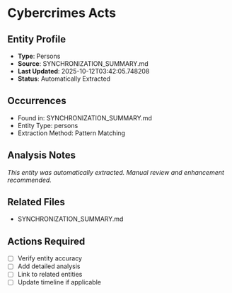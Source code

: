# Cybercrimes Acts

## Entity Profile
- **Type**: Persons
- **Source**: SYNCHRONIZATION_SUMMARY.md
- **Last Updated**: 2025-10-12T03:42:05.748208
- **Status**: Automatically Extracted

## Occurrences
- Found in: SYNCHRONIZATION_SUMMARY.md
- Entity Type: persons
- Extraction Method: Pattern Matching

## Analysis Notes
*This entity was automatically extracted. Manual review and enhancement recommended.*

## Related Files
- SYNCHRONIZATION_SUMMARY.md

## Actions Required
- [ ] Verify entity accuracy
- [ ] Add detailed analysis
- [ ] Link to related entities
- [ ] Update timeline if applicable
